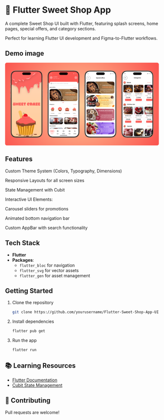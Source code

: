 # 🍰 Flutter Sweet Shop App

A complete Sweet Shop UI built with Flutter, featuring splash screens, home pages, special offers, and category sections.

Perfect for learning Flutter UI development and Figma-to-Flutter workflows.

## Demo image

![Demo](https://raw.githubusercontent.com/ales-dev-studio/Flutter-Sweet-Shop-App-UI/refs/heads/main/assets/demos/demo-1.png)

## Features
Custom Theme System (Colors, Typography, Dimensions)

Responsive Layouts for all screen sizes

State Management with Cubit

Interactive UI Elements:

  Carousel sliders for promotions
  
  Animated bottom navigation bar
  
  Custom AppBar with search functionality


## Tech Stack  
- **Flutter**
- **Packages**:  
  - `flutter_bloc` for navigation
  - `flutter_svg` for vector assets  
  - `flutter_gen` for asset management  

## Getting Started  
1. Clone the repository  
   ```bash
   git clone https://github.com/yourusername/Flutter-Sweet-Shop-App-UI.git
   ```
2. Install dependencies  
   ```bash
   flutter pub get
   ```
3. Run the app  
   ```bash
   flutter run
   ```

## 📚 Learning Resources  
- [Flutter Documentation](https://flutter.dev/docs)  
- [Cubit State Management](https://bloclibrary.dev/#/fluttercubitgettingstarted)  

## 🤝 Contributing  
Pull requests are welcome!

